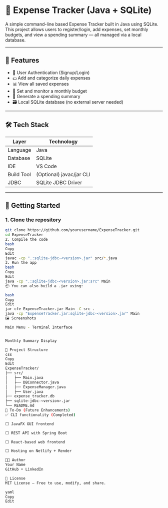 # 💸 Expense Tracker (Java + SQLite)

A simple command-line based Expense Tracker built in Java using SQLite. This project allows users to register/login, add expenses, set monthly budgets, and view a spending summary — all managed via a local database.

---

## 🧰 Features

- 👤 User Authentication (Signup/Login)
- 💵 Add and categorize daily expenses
- 📊 View all saved expenses
- 🎯 Set and monitor a monthly budget
- 🧾 Generate a spending summary
- 🗃️ Local SQLite database (no external server needed)

---

## 🛠 Tech Stack

| Layer      | Technology               |
| ---------- | ------------------------ |
| Language   | Java                     |
| Database   | SQLite                   |
| IDE        | VS Code                  |
| Build Tool | (Optional) javac/jar CLI |
| JDBC       | SQLite JDBC Driver       |

---

## 🚀 Getting Started

### 1. Clone the repository

```bash
git clone https://github.com/yourusername/ExpenseTracker.git
cd ExpenseTracker
2. Compile the code
bash
Copy
Edit
javac -cp ".:sqlite-jdbc-<version>.jar" src/*.java
3. Run the app
bash
Copy
Edit
java -cp ".:sqlite-jdbc-<version>.jar:src" Main
📦 You can also build a .jar using:

bash
Copy
Edit
jar cfe ExpenseTracker.jar Main -C src .
java -cp "ExpenseTracker.jar:sqlite-jdbc-<version>.jar" Main
🖼 Screenshots

Main Menu - Terminal Interface


Monthly Summary Display

📁 Project Structure
css
Copy
Edit
ExpenseTracker/
├── src/
│   ├── Main.java
│   ├── DBConnector.java
│   ├── ExpenseManager.java
│   ├── User.java
├── expense_tracker.db
├── sqlite-jdbc-<version>.jar
└── README.md
📌 To-Do (Future Enhancements)
✅ CLI functionality (Completed)

⬜ JavaFX GUI frontend

⬜ REST API with Spring Boot

⬜ React-based web frontend

⬜ Hosting on Netlify + Render

🧑‍💻 Author
Your Name
GitHub • LinkedIn

📜 License
MIT License — Free to use, modify, and share.

yaml
Copy
Edit
```

